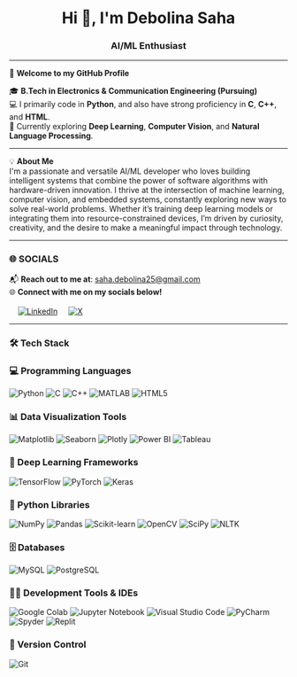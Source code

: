 <h1 align="center">Hi 👋, I'm Debolina Saha</h1>
<h3 align="center">AI/ML Enthusiast</h3>

---

🌟 **Welcome to my GitHub Profile**

🎓 **B.Tech in Electronics & Communication Engineering (Pursuing)**  
💻 I primarily code in **Python**, and also have strong proficiency in **C**, **C++**, and **HTML**.  
🧠 Currently exploring **Deep Learning**, **Computer Vision**, and **Natural Language Processing**.

---

💡 **About Me**  
I'm a passionate and versatile AI/ML developer who loves building intelligent systems that combine the power of software algorithms with hardware-driven innovation. I thrive at the intersection of machine learning, computer vision, and embedded systems, constantly exploring new ways to solve real-world problems. Whether it’s training deep learning models or integrating them into resource-constrained devices, I’m driven by curiosity, creativity, and the desire to make a meaningful impact through technology.

---

### 🌐 SOCIALS

📬 **Reach out to me at**: [saha.debolina25@gmail.com](mailto:saha.debolina25@gmail.com)  
🌐 **Connect with me on my socials below!** <br><br>
&nbsp;&nbsp;&nbsp;
[![LinkedIn](https://img.shields.io/badge/LinkedIn-blue?style=for-the-badge&logo=linkedin&logoColor=white)](https://www.linkedin.com/in/debolina-saha-53376327a/)
&nbsp;&nbsp;&nbsp;
[![X](https://img.shields.io/badge/X-black?style=for-the-badge&logo=twitter&logoColor=white)](https://x.com/debo_lina05)

---

### 🛠️ **Tech Stack**

### 💻 Programming Languages
![Python](https://img.shields.io/badge/Python-3776AB?style=for-the-badge&logo=python&logoColor=white)
![C](https://img.shields.io/badge/C-A8B9CC?style=for-the-badge&logo=c&logoColor=white)
![C++](https://img.shields.io/badge/C++-00599C?style=for-the-badge&logo=c%2B%2B&logoColor=white)
![MATLAB](https://img.shields.io/badge/MATLAB-0076A8?style=for-the-badge&logo=mathworks&logoColor=white)
![HTML5](https://img.shields.io/badge/HTML5-E34F26?style=for-the-badge&logo=html5&logoColor=white)

### 📊 Data Visualization Tools
![Matplotlib](https://img.shields.io/badge/Matplotlib-11557C?style=for-the-badge&logo=matplotlib&logoColor=white)
![Seaborn](https://img.shields.io/badge/Seaborn-3776AB?style=for-the-badge&logo=python&logoColor=white)
![Plotly](https://img.shields.io/badge/Plotly-3F4F75?style=for-the-badge&logo=plotly&logoColor=white)
![Power BI](https://img.shields.io/badge/Power_BI-F2C811?style=for-the-badge&logo=powerbi&logoColor=black)
![Tableau](https://img.shields.io/badge/Tableau-E97627?style=for-the-badge&logo=tableau&logoColor=white)

### 🤖 Deep Learning Frameworks
![TensorFlow](https://img.shields.io/badge/TensorFlow-FF6F00?style=for-the-badge&logo=tensorflow&logoColor=white)
![PyTorch](https://img.shields.io/badge/PyTorch-EE4C2C?style=for-the-badge&logo=pytorch&logoColor=white)
![Keras](https://img.shields.io/badge/Keras-D00000?style=for-the-badge&logo=keras&logoColor=white)

### 🐍 Python Libraries
![NumPy](https://img.shields.io/badge/NumPy-013243?style=for-the-badge&logo=numpy&logoColor=white)
![Pandas](https://img.shields.io/badge/Pandas-150458?style=for-the-badge&logo=pandas&logoColor=white)
![Scikit-learn](https://img.shields.io/badge/Scikit--learn-F7931E?style=for-the-badge&logo=scikit-learn&logoColor=white)
![OpenCV](https://img.shields.io/badge/OpenCV-5C3EE8?style=for-the-badge&logo=opencv&logoColor=white)
![SciPy](https://img.shields.io/badge/SciPy-8CAAE6?style=for-the-badge&logo=scipy&logoColor=white)
![NLTK](https://img.shields.io/badge/NLTK-6200EA?style=for-the-badge&logo=nltk&logoColor=white)

### 🗄️ Databases
![MySQL](https://img.shields.io/badge/MySQL-00000F?style=for-the-badge&logo=mysql&logoColor=white)
![PostgreSQL](https://img.shields.io/badge/PostgreSQL-4169E1?style=for-the-badge&logo=postgresql&logoColor=white)

### 🧑‍💻 Development Tools & IDEs
![Google Colab](https://img.shields.io/badge/Google_Colab-F9AB00?style=for-the-badge&logo=googlecolab&logoColor=black)
![Jupyter Notebook](https://img.shields.io/badge/Jupyter-F37626?style=for-the-badge&logo=jupyter&logoColor=white)
![Visual Studio Code](https://img.shields.io/badge/VS_Code-007ACC?style=for-the-badge&logo=visualstudiocode&logoColor=white)
![PyCharm](https://img.shields.io/badge/PyCharm-000000?style=for-the-badge&logo=pycharm&logoColor=white)
![Spyder](https://img.shields.io/badge/Spyder-FF0000?style=for-the-badge&logo=spyder-ide&logoColor=white)
![Replit](https://img.shields.io/badge/Replit-667881?style=for-the-badge&logo=replit&logoColor=white)

### 🔄 Version Control
![Git](https://img.shields.io/badge/Git-F05032?style=for-the-badge&logo=git&logoColor=white)
